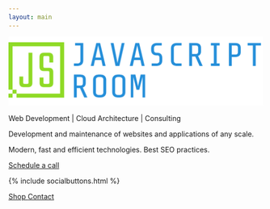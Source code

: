 ```yaml
---
layout: main
---
```


<div>
  <img id="logo" src="/assets/img/logo-text-horizontal.png" />
</div>

<p class="services-desc">Web Development | Cloud Architecture | Consulting</p>

<p class="cta-text">
  Development and maintenance of <span>websites and applications</span> of any scale.
</p>
<p class="cta-text align-right">
  <span>Modern, fast and efficient</span> technologies. <span>Best SEO</span> practices.
</p>

<div>
  <a
    class="btn blue cta-btn"
    href="https://calendly.com/room_js/intake"
    title="Schedule an introductory call with JavaScript Room"
    target="_blank"
    rel="noopener noreferrer"
  >
    <i class="fas fa-phone"></i>
    Schedule a call
  </a>
</div>

{% include socialbuttons.html %}
<div class="btn-container">
  <a
    class="btn"
    href="https://shop.roomjs.com"
    title="Merch for devs"
    target="_blank"
    rel="noopener noreferrer"
  >
    <i class="fas fa-tshirt"></i>
    Shop
  </a>
  <a
    class="btn"
    href="mail:info@roomjs.com"
    title="Contact me"
    target="_blank"
    rel="noopener noreferrer"
  >
    <i class="fas fa-envelope"></i>
    Contact
  </a>
</div>
